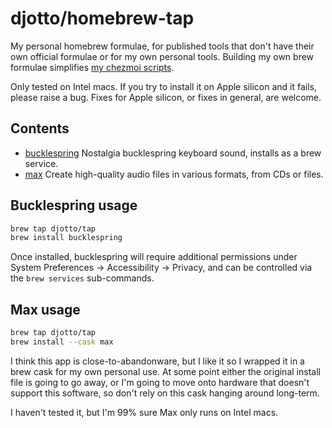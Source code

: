 # djotto/homebrew-tap

My personal homebrew formulae, for published tools that don't have their own official formulae or for my own personal tools. Building my own brew formulae simplifies [my chezmoi scripts](https://github.com/djotto/dotfiles).

Only tested on Intel macs. If you try to install it on Apple silicon and it fails, please raise a bug. Fixes for Apple silicon, or fixes in general, are welcome.

## Contents

* [bucklespring](https://github.com/zevv/bucklespring) Nostalgia bucklespring keyboard sound, installs as a brew service.
* [max](https://github.com/sbooth/Max) Create high-quality audio files in various formats, from CDs or files.

## Bucklespring usage

```bash
brew tap djotto/tap
brew install bucklespring
```

Once installed, bucklespring will require additional permissions under System Preferences -> Accessibility -> Privacy, and can be controlled via the `brew services` sub-commands.

## Max usage

```bash
brew tap djotto/tap
brew install --cask max
```

I think this app is close-to-abandonware, but I like it so I wrapped it in a brew cask for my own personal use. At some point either the original install file is going to go away, or I'm going to move onto hardware that doesn't support this software, so don't rely on this cask hanging around long-term.

I haven't tested it, but I'm 99% sure Max only runs on Intel macs.
